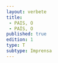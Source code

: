 ```yaml
---
layout: verbete
title:
 - PAIS, O
 - PAÍS, O
published: true
edition: 1  
type: T
subtype: Imprensa
---
```


